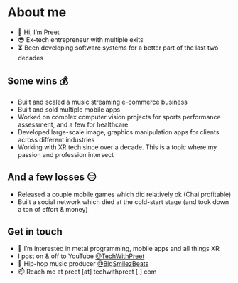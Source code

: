 # About me
- 👋 Hi, I’m Preet
- 😎 Ex-tech entrepreneur with multiple exits
- ⏳ Been developing software systems for a better part of the last two decades

## Some wins 💰
- Built and scaled a music streaming e-commerce business
- Built and sold multiple mobile apps
- Worked on complex computer vision projects for sports performance assessment, and a few for healthcare
- Developed large-scale image, graphics manipulation apps for clients across different industries
- Working with XR tech since over a decade. This is a topic where my passion and profession intersect

## And a few losses 😑
- Released a couple mobile games which did relatively ok (Chai profitable)
- Built a social network which died at the cold-start stage (and took down a ton of effort & money)

## Get in touch
- 👀 I’m interested in metal programming, mobile apps and all things XR
- I post on & off to YouTube [@TechWithPreet](https://www.youtube.com/@techwithpreet)
- 🥁 Hip-hop music producer [@BigSmilezBeats](https://youtube.com/@bigsmilezbeats)
- 📫 Reach me at preet [at] techwithpreet [.] com

<!---
pkMinhas/pkMinhas is a ✨ special ✨ repository because its `README.md` (this file) appears on your GitHub profile.
You can click the Preview link to take a look at your changes.
--->

